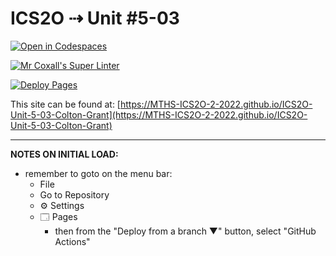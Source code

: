 # ICS2O ⇢ Unit #5-03

[![Open in Codespaces](https://classroom.github.com/assets/launch-codespace-7f7980b617ed060a017424585567c406b6ee15c891e84e1186181d67ecf80aa0.svg)](https://classroom.github.com/open-in-codespaces?assignment_repo_id=11036953)

[![Mr Coxall's Super Linter](https://github.com/MTHS-ICS2O-2-2022/ICS2O-Unit-5-03-Colton-Grant/workflows/Mr%20Coxall's%20Super%20Linter/badge.svg)](https://github.com/MTHS-ICS2O-2-2022/ICS2O-Unit-5-03-Colton-Grant/actions)

[![Deploy Pages](https://github.com/MTHS-ICS2O-2-2022/ICS2O-Unit-5-03-Colton-Grant/workflows/Deploy%20Pages/badge.svg)](https://github.com/MTHS-ICS2O-2-2022/ICS2O-Unit-5-03-Colton-Grant/actions)

This site can be found at: [https://MTHS-ICS2O-2-2022.github.io/ICS2O-Unit-5-03-Colton-Grant](https://MTHS-ICS2O-2-2022.github.io/ICS2O-Unit-5-03-Colton-Grant)

---

**NOTES ON INITIAL LOAD:**
- remember to goto on the menu bar:
  - File
  - Go to Repository
  - ⚙ Settings
  - 🗔 Pages
    - then from the "Deploy from a branch ▼" button, select "GitHub Actions"
